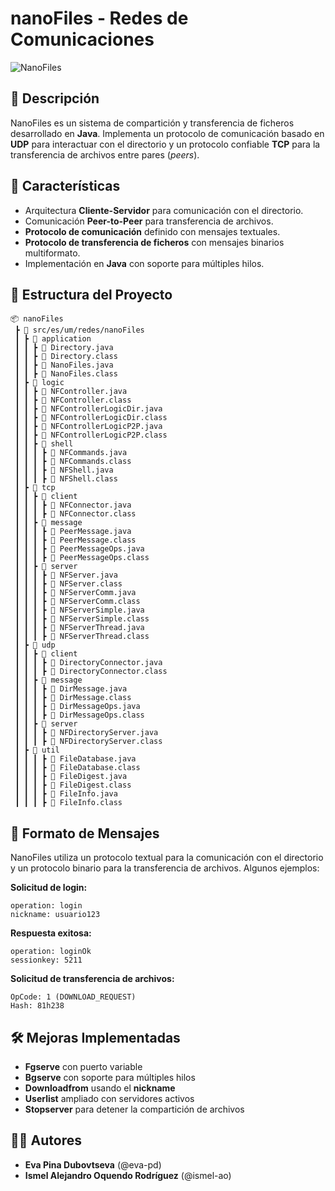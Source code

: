 # nanoFiles - Redes de Comunicaciones

![NanoFiles](https://via.placeholder.com/600x200.png?text=nanoFiles+Project)

## 📌 Descripción
NanoFiles es un sistema de compartición y transferencia de ficheros desarrollado en **Java**. Implementa un protocolo de comunicación basado en **UDP** para interactuar con el directorio y un protocolo confiable **TCP** para la transferencia de archivos entre pares (*peers*).

## 📜 Características
- Arquitectura **Cliente-Servidor** para comunicación con el directorio.
- Comunicación **Peer-to-Peer** para transferencia de archivos.
- **Protocolo de comunicación** definido con mensajes textuales.
- **Protocolo de transferencia de ficheros** con mensajes binarios multiformato.
- Implementación en **Java** con soporte para múltiples hilos.

## 📁 Estructura del Proyecto
```
📦 nanoFiles
 ┣ 📂 src/es/um/redes/nanoFiles
 ┃ ┣ 📂 application
 ┃ ┃ ┣ 📜 Directory.java
 ┃ ┃ ┣ 📜 Directory.class
 ┃ ┃ ┣ 📜 NanoFiles.java
 ┃ ┃ ┣ 📜 NanoFiles.class
 ┃ ┣ 📂 logic
 ┃ ┃ ┣ 📜 NFController.java
 ┃ ┃ ┣ 📜 NFController.class
 ┃ ┃ ┣ 📜 NFControllerLogicDir.java
 ┃ ┃ ┣ 📜 NFControllerLogicDir.class
 ┃ ┃ ┣ 📜 NFControllerLogicP2P.java
 ┃ ┃ ┣ 📜 NFControllerLogicP2P.class
 ┃ ┃ ┣ 📂 shell
 ┃ ┃ ┃ ┣ 📜 NFCommands.java
 ┃ ┃ ┃ ┣ 📜 NFCommands.class
 ┃ ┃ ┃ ┣ 📜 NFShell.java
 ┃ ┃ ┃ ┣ 📜 NFShell.class
 ┃ ┣ 📂 tcp
 ┃ ┃ ┣ 📂 client
 ┃ ┃ ┃ ┣ 📜 NFConnector.java
 ┃ ┃ ┃ ┣ 📜 NFConnector.class
 ┃ ┃ ┣ 📂 message
 ┃ ┃ ┃ ┣ 📜 PeerMessage.java
 ┃ ┃ ┃ ┣ 📜 PeerMessage.class
 ┃ ┃ ┃ ┣ 📜 PeerMessageOps.java
 ┃ ┃ ┃ ┣ 📜 PeerMessageOps.class
 ┃ ┃ ┣ 📂 server
 ┃ ┃ ┃ ┣ 📜 NFServer.java
 ┃ ┃ ┃ ┣ 📜 NFServer.class
 ┃ ┃ ┃ ┣ 📜 NFServerComm.java
 ┃ ┃ ┃ ┣ 📜 NFServerComm.class
 ┃ ┃ ┃ ┣ 📜 NFServerSimple.java
 ┃ ┃ ┃ ┣ 📜 NFServerSimple.class
 ┃ ┃ ┃ ┣ 📜 NFServerThread.java
 ┃ ┃ ┃ ┣ 📜 NFServerThread.class
 ┃ ┣ 📂 udp
 ┃ ┃ ┣ 📂 client
 ┃ ┃ ┃ ┣ 📜 DirectoryConnector.java
 ┃ ┃ ┃ ┣ 📜 DirectoryConnector.class
 ┃ ┃ ┣ 📂 message
 ┃ ┃ ┃ ┣ 📜 DirMessage.java
 ┃ ┃ ┃ ┣ 📜 DirMessage.class
 ┃ ┃ ┃ ┣ 📜 DirMessageOps.java
 ┃ ┃ ┃ ┣ 📜 DirMessageOps.class
 ┃ ┃ ┣ 📂 server
 ┃ ┃ ┃ ┣ 📜 NFDirectoryServer.java
 ┃ ┃ ┃ ┣ 📜 NFDirectoryServer.class
 ┃ ┣ 📂 util
 ┃ ┃ ┃ ┣ 📜 FileDatabase.java
 ┃ ┃ ┃ ┣ 📜 FileDatabase.class
 ┃ ┃ ┃ ┣ 📜 FileDigest.java
 ┃ ┃ ┃ ┣ 📜 FileDigest.class
 ┃ ┃ ┃ ┣ 📜 FileInfo.java
 ┃ ┃ ┃ ┣ 📜 FileInfo.class
```


## 📡 Formato de Mensajes
NanoFiles utiliza un protocolo textual para la comunicación con el directorio y un protocolo binario para la transferencia de archivos. Algunos ejemplos:

**Solicitud de login:**
```
operation: login
nickname: usuario123
```

**Respuesta exitosa:**
```
operation: loginOk
sessionkey: 5211
```

**Solicitud de transferencia de archivos:**
```
OpCode: 1 (DOWNLOAD_REQUEST)
Hash: 81h238
```


## 🛠 Mejoras Implementadas
- **Fgserve** con puerto variable
- **Bgserve** con soporte para múltiples hilos
- **Downloadfrom** usando el **nickname**
- **Userlist** ampliado con servidores activos
- **Stopserver** para detener la compartición de archivos

## 👨‍💻 Autores
- **Eva Pina Dubovtseva** (@eva-pd)
- **Ismel Alejandro Oquendo Rodríguez** (@ismel-ao)

